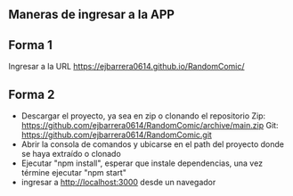 ## Maneras de ingresar a la APP

## Forma 1

Ingresar a la URL https://ejbarrera0614.github.io/RandomComic/

## Forma 2
- Descargar el proyecto, ya sea en zip o clonando el repositorio
  Zip: https://github.com/ejbarrera0614/RandomComic/archive/main.zip
  Git: https://github.com/ejbarrera0614/RandomComic.git
- Abrir la consola de comandos y ubicarse en el path del proyecto donde se haya extraído o clonado
- Ejecutar "npm install", esperar que instale dependencias, una vez términe ejecutar "npm start"
- ingresar a  [http://localhost:3000](http://localhost:3000) desde un navegador
